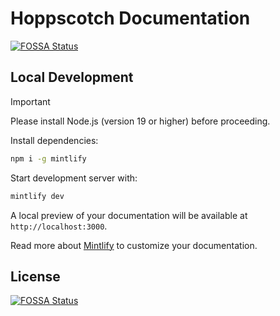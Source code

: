 # Hoppscotch Documentation
[![FOSSA Status](https://app.fossa.com/api/projects/git%2Bgithub.com%2Fwuero2289%2Fdocs.svg?type=shield)](https://app.fossa.com/projects/git%2Bgithub.com%2Fwuero2289%2Fdocs?ref=badge_shield)


## Local Development

> [!IMPORTANT]
> Please install Node.js (version 19 or higher) before proceeding.

Install dependencies:

```bash
npm i -g mintlify
```

Start development server with:

```bash
mintlify dev
```

A local preview of your documentation will be available at `http://localhost:3000`.

Read more about [Mintlify](https://mintlify.com/docs/development) to customize your documentation.


## License
[![FOSSA Status](https://app.fossa.com/api/projects/git%2Bgithub.com%2Fwuero2289%2Fdocs.svg?type=large)](https://app.fossa.com/projects/git%2Bgithub.com%2Fwuero2289%2Fdocs?ref=badge_large)